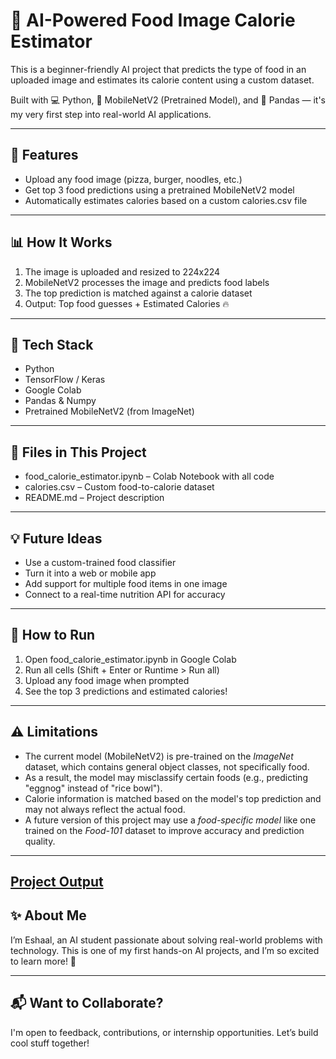 # 🍕 AI-Powered Food Image Calorie Estimator

This is a beginner-friendly AI project that predicts the type of food in an uploaded image and estimates its calorie content using a custom dataset.

Built with 💻 Python, 🧠 MobileNetV2 (Pretrained Model), and 🔢 Pandas — it's my very first step into real-world AI applications.

---

## 🚀 Features
- Upload any food image (pizza, burger, noodles, etc.)
- Get top 3 food predictions using a pretrained MobileNetV2 model
- Automatically estimates calories based on a custom calories.csv file

---

## 📊 How It Works
1. The image is uploaded and resized to 224x224
2. MobileNetV2 processes the image and predicts food labels
3. The top prediction is matched against a calorie dataset
4. Output: Top food guesses + Estimated Calories 🔥

---

## 🧠 Tech Stack
- Python
- TensorFlow / Keras
- Google Colab
- Pandas & Numpy
- Pretrained MobileNetV2 (from ImageNet)

---

## 📁 Files in This Project
- food_calorie_estimator.ipynb – Colab Notebook with all code
- calories.csv – Custom food-to-calorie dataset
- README.md – Project description

---

## 💡 Future Ideas
- Use a custom-trained food classifier
- Turn it into a web or mobile app
- Add support for multiple food items in one image
- Connect to a real-time nutrition API for accuracy

---

## 🧪 How to Run
1. Open food_calorie_estimator.ipynb in Google Colab  
2. Run all cells (Shift + Enter or Runtime > Run all)  
3. Upload any food image when prompted  
4. See the top 3 predictions and estimated calories!

---

## ⚠️ Limitations

- The current model (MobileNetV2) is pre-trained on the *ImageNet* dataset, which contains general object classes, not specifically food.
- As a result, the model may misclassify certain foods (e.g., predicting "eggnog" instead of "rice bowl").
- Calorie information is matched based on the model's top prediction and may not always reflect the actual food.
- A future version of this project may use a *food-specific model* like one trained on the *Food-101* dataset to improve accuracy and prediction quality.

---

## [Project Output](output.png)

## ✨ About Me
I’m Eshaal, an AI student passionate about solving real-world problems with technology. This is one of my first hands-on AI projects, and I’m so excited to learn more! 🚀

---

## 📬 Want to Collaborate?
I'm open to feedback, contributions, or internship opportunities. Let’s build cool stuff together!
